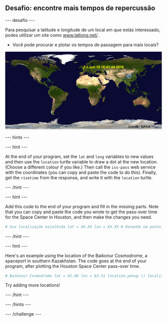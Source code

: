 ## Desafio: encontre mais tempos de repercussão

\--- desafio \---

Para pesquisar a latitude e longitude de um local em que estás interessado, podes utilizar um site como <a href="http://www.latlong.net/" target="_blank"> www.latlong.net/ </a>.

+ Você pode procurar e plotar os tempos de passagem para mais locais? 

![captura de tela](images/iss-final.png)

\--- hints \---

\--- hint \---

At the end of your program, set the `lat` and `long` variables to new values and then use the `location` turtle variable to draw a dot at the new location. (Choose a different colour if you like.) Then call the `iss-pass` web service with the coordinates (you can copy and paste the code to do this). Finally, get the `risetime` from the response, and write it with the `location` turtle.

\--- /hint \---

\--- hint \---

Add this code to the end of your program and fill in the missing parts. Note that you can copy and paste the code you wrote to get the pass-over time for the Space Center in Houston, and then make the changes you need.

```python
# Sua localização escolhida lat = XX.XX lon = XX.XX # Desenhe um ponto com a tartaruga `location` (não é necessário criar uma nova tartaruga), escolha uma cor diferente # Obtenha o resultado de` iss-pass.json` para sua nova latitude e longitude # Pegue o `risetime` do resultado e use a tartaruga` location` para escrevê-lo no mapa
```

\--- /hint \---

\--- hint \---

Here's an example using the location of the Baikonur Cosmodrome, a spaceport in southern Kazakhstan. The code goes at the end of your program, after plotting the Houston Space Center pass-over time.

```python
# Baikonur Cosmodrome lat = 45.86 lon = 63.31 location.penup () localização.color ('laranja') location.goto (lon, lat) location.dot (5) localização.hideturtle () url = 'http: // api. open-notify.org/iss-pass.json?lat= '+ str (lat) +'&lon = '+ str (lon) resposta = urllib.request.urlopen (url) resultado = json.loads (response.read) ()) #print (resultado) over = resultado ['resposta'][1]['tempo de subida'] location.write (time.ctime (over))
```

Try adding more locations!

\--- /hint \---

\--- /hints \---

\--- /challenge \---